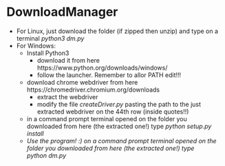 # DownloadManager
<ul>
  <li>For Linux, just download the folder (if zipped then unzip) and type on a terminal
    <i>python3 dm.py</i></li>

  <li>
    For Windows:
    <ul>
      <li>Install Python3
        <ul>
          <li>download it from here https://www.python.org/downloads/windows/</li>
          <li>follow the launcher. Remember to allor PATH edit!!! </li>
        </ul>
      </li>
      <li>download chrome webdriver from here https://chromedriver.chromium.org/downloads
        <ul>
           <li>extract the webdriver</li>
           <li>modify the file <i>createDriver.py</i> pasting the path to the just extracted webdriver on the 44th row (inside quotes!!)</li>
        </ul>
      </li>
      <li> in a command prompt terminal opened on the folder you downloaded from here (the extracted one!) type <i>python setup.py install
      </li>
      <li>
        Use the program! :) on a command prompt terminal opened on the folder you downloaded from here (the extracted one!) type<br>
        <i>python dm.py</i>
      </li>
    </ul>
  </li>
</ul>
